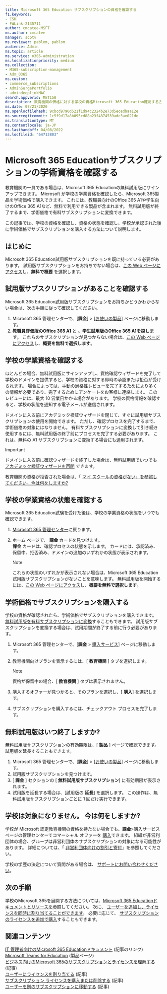```yaml
---
title: Microsoft 365 Education サブスクリプションの資格を確認する
f1.keywords:
- CSH
- FWLink-2135711
author: cmcatee-MSFT
ms.author: cmcatee
manager: scotv
ms.reviewer: pablom, pablom
audience: Admin
ms.topic: article
ms.service: o365-administration
ms.localizationpriority: medium
ms.collection:
- M365-subscription-management
- Adm_O365
ms.custom:
- commerce_subscriptions
- AdminSurgePortfolio
- admindeeplinkMAC
search.appverid: MET150
description: 教育機関の価格に対する学校の資格Microsoft 365 Education確認する方法について説明します。
ms.date: 07/21/2020
ms.openlocfilehash: 9cbcd9790d521f1d94c2324b2e73d5ecedbaa12e
ms.sourcegitcommit: 1c5f9d17a8b095cd88b23f4874539adc3ae021de
ms.translationtype: MT
ms.contentlocale: ja-JP
ms.lasthandoff: 04/08/2022
ms.locfileid: "64713803"
---
```

# <a name="verify-academic-eligibility-for-microsoft-365-education-subscriptions"></a>Microsoft 365 Educationサブスクリプションの学術資格を確認する

教育機関の一員である場合は、Microsoft 365 Educationの無料試用版にサインアップできます。 Microsoft が学校の学業資格を確認したら、Microsoft 365製品を学術価格で購入できます。 これには、教職員向けのOffice 365 A1や学生向けのOffice 365 A1など、無料で利用できる製品が含まれます。 無料試用版が終了するまで、学術価格で有料サブスクリプションに変換できます。

この記事では、学校の資格を確認し、資格の状態を確認し、学校が承認された後に学術価格でサブスクリプションを購入する方法について説明します。

## <a name="before-you-begin"></a>はじめに

Microsoft 365 Education試用版サブスクリプションを既に持っている必要があります。 試用版サブスクリプションをお持ちでない場合は、[この Web ページにアクセス](https://www.microsoft.com/microsoft-365/academic/compare-office-365-education-plans?activetab=tab%3aprimaryr1)し、**無料で概要** を選択します。

## <a name="verify-that-you-have-a-trial-subscription"></a>試用版サブスクリプションがあることを確認する

Microsoft 365 Education試用版サブスクリプションをお持ちかどうかわからない場合は、次の手順に従って確認してください。

1. Microsoft 365 管理センターで、[**課金**] \> [<a href="https://go.microsoft.com/fwlink/p/?linkid=842054" target="_blank">お使いの製品</a>] ページに移動します。
2. **教職員評価版のOffice 365 A1** と **、学生試用版のOffice 365 A1を探します**。 これらのサブスクリプションが見つからない場合は、[この Web ページにアクセス](https://www.microsoft.com/microsoft-365/academic/compare-office-365-education-plans?activetab=tab%3aprimaryr1)し、**概要を無料で選択します**。

## <a name="verify-your-schools-academic-eligibility"></a>学校の学業資格を確認する

ほとんどの場合、無料試用版にサインアップし、資格確認ウィザードを完了して学校のドメインを提供すると、学校の資格に対する即時の承認または拒否が受けられます。 場合によっては、手動の適格性レビューを完了するためにより多くの情報が必要であり、完了するためにアンケートをお客様に連絡します。 このレビューには、最大 10 営業日かかる場合があります。 学校の資格情報を確認すると、学校の状態を通知する電子メールが送信されます。

ドメインに入る前にアカデミック検証ウィザードを閉じて、すぐに試用版サブスクリプションの使用を開始できます。 ただし、確認プロセスを完了するまで、学術価格の対象にはなりません。 有料サブスクリプションに変換して引き続き使用するには、無料試用版の終了前にプロセスを完了する必要があります。 これは、無料の A1 サブスクリプションに変換する場合にも適用されます。

> [!IMPORTANT]
> ドメインに入る前に確認ウィザードを終了した場合は、無料試用版でいつでも [アカデミック検証ウィザードを再開](https://go.microsoft.com/fwlink/p/?linkid=2135255) できます。

教育機関の資格が拒否された場合は、「 [マイ スクールの資格がない」を参照してください。今は何をしますか?](#my-school-isnt-eligible-what-do-i-do-now)

## <a name="check-the-status-of-your-schools-academic-eligibility"></a>学校の学業資格の状態を確認する

Microsoft 365 Education試験を受けた後は、学校の学業資格の状態をいつでも確認できます。

1. <a href="https://go.microsoft.com/fwlink/p/?linkid=2024339" target="_blank">Microsoft 365 管理センター</a>に戻ります。
2. ホーム ページで、 **課金** カードを見つけます。\
    **課金** カードは、確認プロセスの状態を示します。 カードには、承認済み、保留中、拒否済み、ドメインの追加のいずれかの状態が表示されます。

    > [!NOTE]
    > これらの状態のいずれかが表示されない場合は、Microsoft 365 Education試用版サブスクリプションがないことを意味します。 無料試用版を開始するには、[この Web ページにアクセス](https://www.microsoft.com/microsoft-365/academic/compare-office-365-education-plans?activetab=tab%3aprimaryr1)し、**概要を無料で選択します**。

## <a name="buy-subscriptions-at-academic-prices"></a>学術価格でサブスクリプションを購入する

学校の資格が確認されたら、学術価格でサブスクリプションを購入できます。 [無料試用版を有料サブスクリプションに変換](../try-or-buy-microsoft-365.md)することもできます。 試用版サブスクリプションを変換する場合は、試用期間が終了する前に行う必要があります。

1. Microsoft 365 管理センターで、[**課金** \> <a href="https://go.microsoft.com/fwlink/p/?linkid=868433" target="_blank">購入サービス</a>] ページに移動します。
2. 教育機関向けプランを表示するには、[ **教育機関** ] タブを選択します。

    > [!NOTE]
    > 資格が保留中の場合、[ **教育機関** ] タブは表示されません。

3. 購入するオファーが見つかると、そのプランを選択し、[ **購入**] を選択します。
4. サブスクリプションを購入するには、チェックアウト プロセスを完了します。

## <a name="when-does-my-free-trial-end"></a>無料試用版はいつ終了しますか?

無料試用版サブスクリプションの有効期限は、[ **製品** ] ページで確認できます。 試用版を延長することもできます。

1. Microsoft 365 管理センターで、[**課金**] \> [<a href="https://go.microsoft.com/fwlink/p/?linkid=842054" target="_blank">お使いの製品</a>] ページに移動します。
2. 試用版サブスクリプションを見つけます。
3. [ **課金** ] セクションの [ **無料試用版サブスクリプション**] に有効期限が表示されます。
4. 試用版を延長する場合は、[試用版の **延長**] を選択します。 この操作は、無料試用版サブスクリプションごとに 1 回だけ実行できます。

## <a name="my-school-isnt-eligible-what-do-i-do-now"></a>学校は対象になりません。 今は何をしますか?

学校が Microsoft 認定教育機関の資格を持たない場合でも、**課金**\>購入サービス ページの管理センターでコマーシャル オファーを <a href="https://go.microsoft.com/fwlink/p/?linkid=868433" target="_blank">購入</a>できます。 組織が非営利団体の場合、グループは非営利団体のサブスクリプションの対象になる可能性があります。 詳細については、「 [非営利団体向けの割引と寄付](https://www.microsoft.com/nonprofits/eligibility)」を参照してください。

学校の学歴の決定について質問がある場合は、 [サポートにお問い合わせください](../../admin/get-help-support.md)。

## <a name="next-steps"></a>次の手順

学校のMicrosoft 365を展開する方法については、[Microsoft 365 Educationドキュメントとリソースを参照](/microsoft-365/education/deploy/)してください。 次に、 [ユーザーを追加し、ライセンスを同時に割り当てることができます](../../admin/add-users/add-users.md)。 必要に応じて、 [サブスクリプションのライセンスを追加で購入](../licenses/buy-licenses.md)することもできます。

## <a name="related-content"></a>関連コンテンツ

[IT 管理者向けのMicrosoft 365 Educationドキュメント](/education/itadmins) (記事のリンク)\
[Microsoft Teams for Education](https://microsoft.com/education/products/teams/default.aspx) (製品ページ)\
[ビジネス向けのMicrosoft 365のサブスクリプションとライセンスを理解する](../licenses/subscriptions-and-licenses.md) (記事)\
[ユーザーにライセンスを割り当てる](../../admin/manage/assign-licenses-to-users.md) (記事)\
[サブスクリプション ライセンスを購入または削除する](../licenses/buy-licenses.md) (記事)\
[ユーザーを別のサブスクリプションに移動する](move-users-different-subscription.md) (記事)
